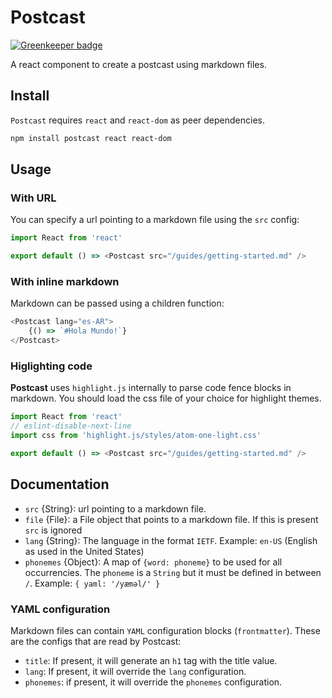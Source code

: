 # Postcast

[![Greenkeeper badge](https://badges.greenkeeper.io/postcast/postcast.svg)](https://greenkeeper.io/)

A react component to create a postcast using markdown files.

## Install

`Postcast` requires `react` and `react-dom` as peer dependencies.

```bash
npm install postcast react react-dom
```

## Usage

### With URL

You can specify a url pointing to a markdown file using the `src` config:

```js
import React from 'react'

export default () => <Postcast src="/guides/getting-started.md" />

```

### With inline markdown

Markdown can be passed using a children function:

```js
<Postcast lang="es-AR">
    {() => `#Hola Mundo!`}
</Postcast>

```



### Higlighting code

**Postcast** uses `highlight.js` internally to parse code fence blocks in markdown. You should load the css file of your choice for highlight themes.

```js
import React from 'react'
// eslint-disable-next-line 
import css from 'highlight.js/styles/atom-one-light.css'

export default () => <Postcast src="/guides/getting-started.md" />

```

## Documentation

- `src` {String}: url pointing to a markdown file.
- `file` {File}: a File object that points to a markdown file. If this is present `src` is ignored
- `lang` {String}: The language in the format `IETF`. Example: `en-US` (English as used in the United States)
- `phonemes` {Object}: A map of `{word: phoneme}` to be used for all occurrencies. The `phoneme` is a `String` but it must be defined in between `/`. Example: `{ yaml: '/yæməl/' }`

### YAML configuration

Markdown files can contain `YAML` configuration blocks (`frontmatter`). These are the configs that are read by Postcast:

- `title`: If present, it will generate an `h1` tag with the title value.
- `lang`: If present, it will override the `lang` configuration.
- `phonemes`: if present, it will override the `phonemes` configuration.

